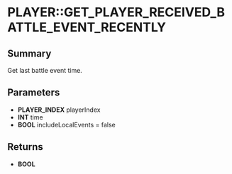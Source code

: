 # PLAYER::GET_PLAYER_RECEIVED_BATTLE_EVENT_RECENTLY

## Summary
Get last battle event time.

## Parameters
* **PLAYER_INDEX** playerIndex
* **INT** time
* **BOOL** includeLocalEvents = false

## Returns
* **BOOL**